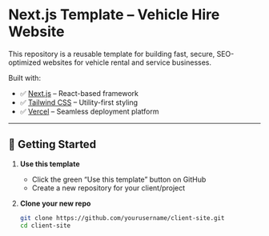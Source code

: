 # Next.js Template – Vehicle Hire Website

This repository is a reusable template for building fast, secure, SEO-optimized websites for vehicle rental and service businesses.

Built with:
- ✅ [Next.js](https://nextjs.org/) – React-based framework
- ✅ [Tailwind CSS](https://tailwindcss.com/) – Utility-first styling
- ✅ [Vercel](https://vercel.com/) – Seamless deployment platform

---

## 🚀 Getting Started

1. **Use this template**
   - Click the green “Use this template” button on GitHub
   - Create a new repository for your client/project

2. **Clone your new repo**
   ```bash
   git clone https://github.com/yourusername/client-site.git
   cd client-site
